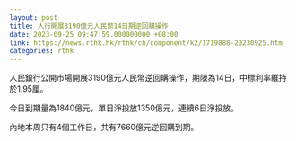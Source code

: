 ```yaml
---
layout: post
title: 人行開展3190億元人民幣14日期逆回購操作
date: 2023-09-25 09:47:59.000000000 +08:00
link: https://news.rthk.hk/rthk/ch/component/k2/1719888-20230925.htm
categories: rthk
---
```


人民銀行公開市場開展3190億元人民幣逆回購操作，期限為14日，中標利率維持於1.95厘。

今日到期量為1840億元，單日淨投放1350億元，連續6日淨投放。

內地本周只有4個工作日，共有7660億元逆回購到期。
